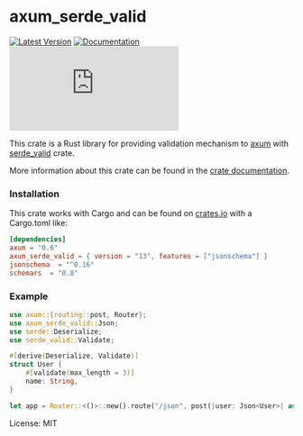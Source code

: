 # axum_serde_valid

[![Latest Version](https://img.shields.io/crates/v/axum_serde_valid.svg?color=green&style=flat-square)](https://crates.io/crates/axum_serde_valid)
[![Documentation](https://docs.rs/axum_serde_valid/badge.svg)](https://docs.rs/axum_serde_valid)
[![GitHub license](https://badgen.net/github/license/Naereen/Strapdown.js?style=flat-square)](https://github.com/Naereen/StrapDown.js/blob/master/LICENSE)

This crate is a Rust library for providing validation mechanism
to [axum](https://github.com/tokio-rs/axum) with [serde_valid](https://github.com/yassun7010/serde_valid) crate.

More information about this crate can be found in the [crate documentation](https://docs.rs/axum_serde_valid).

### Installation

This crate works with Cargo and can be found on [crates.io](https://crates.io/crates/axum_serde_valid) with a Cargo.toml like:

```toml
[dependencies]
axum = "0.6"
axum_serde_valid = { version = "13", features = ["jsonschema"] }
jsonschema  = "^0.16"
schemars  = "0.8"
```

### Example

```rust
use axum::{routing::post, Router};
use axum_serde_valid::Json;
use serde::Deserialize;
use serde_valid::Validate;

#[derive(Deserialize, Validate)]
struct User {
    #[validate(max_length = 3)]
    name: String,
}

let app = Router::<()>::new().route("/json", post(|user: Json<User>| async move { "hello" }));
```

License: MIT
